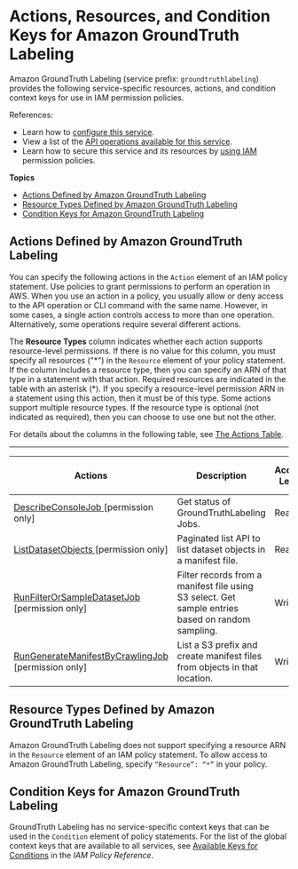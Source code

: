 # Actions, Resources, and Condition Keys for Amazon GroundTruth Labeling<a name="list_amazongroundtruthlabeling"></a>

Amazon GroundTruth Labeling \(service prefix: `groundtruthlabeling`\) provides the following service\-specific resources, actions, and condition context keys for use in IAM permission policies\.

References:
+ Learn how to [configure this service](https://docs.aws.amazon.com/sagemaker/latest/dg/whatis.html)\.
+ View a list of the [API operations available for this service](https://docs.aws.amazon.com/sagemaker/latest/dg/sms-data-input.html)\.
+ Learn how to secure this service and its resources by [using IAM](https://docs.aws.amazon.com/sagemaker/latest/dg/security-iam.html) permission policies\.

**Topics**
+ [Actions Defined by Amazon GroundTruth Labeling](#amazongroundtruthlabeling-actions-as-permissions)
+ [Resource Types Defined by Amazon GroundTruth Labeling](#amazongroundtruthlabeling-resources-for-iam-policies)
+ [Condition Keys for Amazon GroundTruth Labeling](#amazongroundtruthlabeling-policy-keys)

## Actions Defined by Amazon GroundTruth Labeling<a name="amazongroundtruthlabeling-actions-as-permissions"></a>

You can specify the following actions in the `Action` element of an IAM policy statement\. Use policies to grant permissions to perform an operation in AWS\. When you use an action in a policy, you usually allow or deny access to the API operation or CLI command with the same name\. However, in some cases, a single action controls access to more than one operation\. Alternatively, some operations require several different actions\.

The **Resource Types** column indicates whether each action supports resource\-level permissions\. If there is no value for this column, you must specify all resources \("\*"\) in the `Resource` element of your policy statement\. If the column includes a resource type, then you can specify an ARN of that type in a statement with that action\. Required resources are indicated in the table with an asterisk \(\*\)\. If you specify a resource\-level permission ARN in a statement using this action, then it must be of this type\. Some actions support multiple resource types\. If the resource type is optional \(not indicated as required\), then you can choose to use one but not the other\.

For details about the columns in the following table, see [The Actions Table](reference_policies_actions-resources-contextkeys.md#actions_table)\.


****  

| Actions | Description | Access Level | Resource Types \(\*required\) | Condition Keys | Dependent Actions | 
| --- | --- | --- | --- | --- | --- | 
|   [ DescribeConsoleJob ](https://docs.aws.amazon.com/sagemaker/latest/dg/sms-data-input.html#sms-console-create-manifest-file) \[permission only\] | Get status of GroundTruthLabeling Jobs\. | Read |  |  |  | 
|   [ ListDatasetObjects ](https://docs.aws.amazon.com/sagemaker/latest/dg/sms-data-input.html#sms-console-create-manifest-file) \[permission only\] | Paginated list API to list dataset objects in a manifest file\. | Read |  |  |  | 
|   [ RunFilterOrSampleDatasetJob ](https://docs.aws.amazon.com/sagemaker/latest/dg/sms-data-input.html#sms-data-filtering) \[permission only\] | Filter records from a manifest file using S3 select\. Get sample entries based on random sampling\. | Write |  |  |  | 
|   [ RunGenerateManifestByCrawlingJob ](https://docs.aws.amazon.com/sagemaker/latest/dg/sms-data-input.html#sms-console-create-manifest-file) \[permission only\] | List a S3 prefix and create manifest files from objects in that location\. | Write |  |  |  | 

## Resource Types Defined by Amazon GroundTruth Labeling<a name="amazongroundtruthlabeling-resources-for-iam-policies"></a>

Amazon GroundTruth Labeling does not support specifying a resource ARN in the `Resource` element of an IAM policy statement\. To allow access to Amazon GroundTruth Labeling, specify `“Resource”: “*”` in your policy\.

## Condition Keys for Amazon GroundTruth Labeling<a name="amazongroundtruthlabeling-policy-keys"></a>

GroundTruth Labeling has no service\-specific context keys that can be used in the `Condition` element of policy statements\. For the list of the global context keys that are available to all services, see [Available Keys for Conditions](reference_policies_condition-keys.html#AvailableKeys) in the *IAM Policy Reference*\.